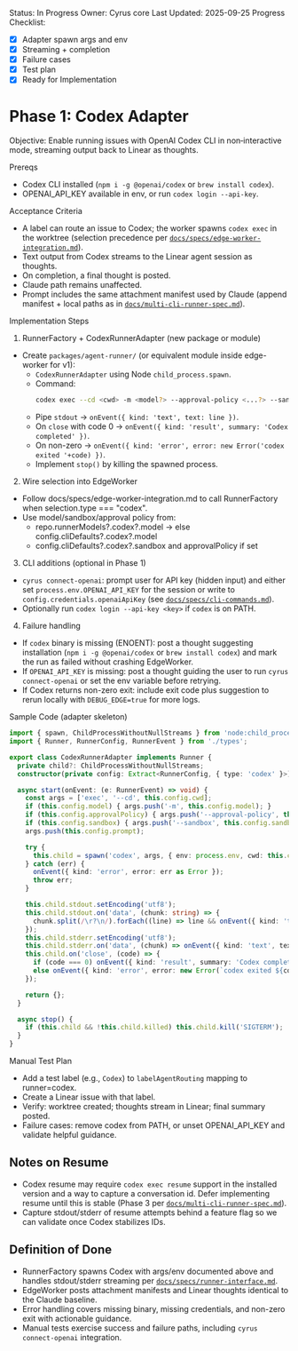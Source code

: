 Status: In Progress
Owner: Cyrus core
Last Updated: 2025-09-25
Progress Checklist:
- [x] Adapter spawn args and env
- [x] Streaming + completion
- [x] Failure cases
- [x] Test plan
- [x] Ready for Implementation

# Phase 1: Codex Adapter

Objective: Enable running issues with OpenAI Codex CLI in non‑interactive mode, streaming output back to Linear as thoughts.

Prereqs
- Codex CLI installed (`npm i -g @openai/codex` or `brew install codex`).
- OPENAI_API_KEY available in env, or run `codex login --api-key`.

Acceptance Criteria
- A label can route an issue to Codex; the worker spawns `codex exec` in the worktree (selection precedence per [`docs/specs/edge-worker-integration.md`](edge-worker-integration.md)).
- Text output from Codex streams to the Linear agent session as thoughts.
- On completion, a final thought is posted.
- Claude path remains unaffected.
- Prompt includes the same attachment manifest used by Claude (append manifest + local paths as in [`docs/multi-cli-runner-spec.md`](../multi-cli-runner-spec.md)).

Implementation Steps

1) RunnerFactory + CodexRunnerAdapter (new package or module)

- Create `packages/agent-runner/` (or equivalent module inside edge-worker for v1):
  - `CodexRunnerAdapter` using Node `child_process.spawn`.
  - Command:
    ```sh
    codex exec --cd <cwd> -m <model?> --approval-policy <...?> --sandbox <...?> "<prompt>"
    ```
  - Pipe `stdout` → `onEvent({ kind: 'text', text: line })`.
  - On `close` with code 0 → `onEvent({ kind: 'result', summary: 'Codex completed' })`.
  - On non-zero → `onEvent({ kind: 'error', error: new Error('codex exited '+code) })`.
  - Implement `stop()` by killing the spawned process.

2) Wire selection into EdgeWorker

- Follow docs/specs/edge-worker-integration.md to call RunnerFactory when selection.type === "codex".
- Use model/sandbox/approval policy from:
  - repo.runnerModels?.codex?.model → else config.cliDefaults?.codex?.model
  - config.cliDefaults?.codex?.sandbox and approvalPolicy if set

3) CLI additions (optional in Phase 1)

- `cyrus connect-openai`: prompt user for API key (hidden input) and either set `process.env.OPENAI_API_KEY` for the session or write to `config.credentials.openaiApiKey` (see [`docs/specs/cli-commands.md`](cli-commands.md)).
- Optionally run `codex login --api-key <key>` if `codex` is on PATH.

4) Failure handling

- If `codex` binary is missing (ENOENT): post a thought suggesting installation (`npm i -g @openai/codex` or `brew install codex`) and mark the run as failed without crashing EdgeWorker.
- If `OPENAI_API_KEY` is missing: post a thought guiding the user to run `cyrus connect-openai` or set the env variable before retrying.
- If Codex returns non-zero exit: include exit code plus suggestion to rerun locally with `DEBUG_EDGE=true` for more logs.

Sample Code (adapter skeleton)

```ts
import { spawn, ChildProcessWithoutNullStreams } from 'node:child_process';
import { Runner, RunnerConfig, RunnerEvent } from './types';

export class CodexRunnerAdapter implements Runner {
  private child?: ChildProcessWithoutNullStreams;
  constructor(private config: Extract<RunnerConfig, { type: 'codex' }>) {}

  async start(onEvent: (e: RunnerEvent) => void) {
    const args = ['exec', '--cd', this.config.cwd];
    if (this.config.model) { args.push('-m', this.config.model); }
    if (this.config.approvalPolicy) { args.push('--approval-policy', this.config.approvalPolicy); }
    if (this.config.sandbox) { args.push('--sandbox', this.config.sandbox); }
    args.push(this.config.prompt);

    try {
      this.child = spawn('codex', args, { env: process.env, cwd: this.config.cwd });
    } catch (err) {
      onEvent({ kind: 'error', error: err as Error });
      throw err;
    }

    this.child.stdout.setEncoding('utf8');
    this.child.stdout.on('data', (chunk: string) => {
      chunk.split(/\r?\n/).forEach((line) => line && onEvent({ kind: 'text', text: line }));
    });
    this.child.stderr.setEncoding('utf8');
    this.child.stderr.on('data', (chunk) => onEvent({ kind: 'text', text: chunk }));
    this.child.on('close', (code) => {
      if (code === 0) onEvent({ kind: 'result', summary: 'Codex completed' });
      else onEvent({ kind: 'error', error: new Error(`codex exited ${code}`) });
    });

    return {};
  }

  async stop() {
    if (this.child && !this.child.killed) this.child.kill('SIGTERM');
  }
}
```

Manual Test Plan
- Add a test label (e.g., `Codex`) to `labelAgentRouting` mapping to runner=codex.
- Create a Linear issue with that label.
- Verify: worktree created; thoughts stream in Linear; final summary posted.
- Failure cases: remove codex from PATH, or unset OPENAI_API_KEY and validate helpful guidance.

## Notes on Resume
- Codex resume may require `codex exec resume` support in the installed version and a way to capture a conversation id. Defer implementing resume until this is stable (Phase 3 per [`docs/multi-cli-runner-spec.md`](../multi-cli-runner-spec.md)).
- Capture stdout/stderr of resume attempts behind a feature flag so we can validate once Codex stabilizes IDs.

## Definition of Done

- RunnerFactory spawns Codex with args/env documented above and handles stdout/stderr streaming per [`docs/specs/runner-interface.md`](runner-interface.md).
- EdgeWorker posts attachment manifests and Linear thoughts identical to the Claude baseline.
- Error handling covers missing binary, missing credentials, and non-zero exit with actionable guidance.
- Manual tests exercise success and failure paths, including `cyrus connect-openai` integration.
